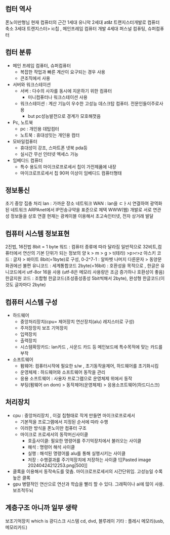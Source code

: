 ##  컴터 역사
폰노이만형님 현재 컴퓨터의 근간
1세대 유니악
2세대 at&t 트랜지스터개발로 컴퓨터 축소
3세대 트랜지스터> ic칩 , 메인프레임 컴퓨터 개발
4세대 퍼스널 컴퓨팅, 슈퍼컴퓨터

## 컴터 분류
- 메인 프레임 컴퓨터, 슈퍼컴퓨터
	- 복잡한 작업과 빠른 계산이 요구되는 경우 사용
	- 큰조직에서 사용
- 서버와 워크스테이션
	- 서버 : 다수의 사자를 동시에 지운하기 위한 컴퓨터
		- 미니컴퓨터나 워크스테이션 사용
	- 워크스테이션 : 계산 기능이 우수한 고성능 데스크탑 컴퓨터. 전문인들이주로사용
		- but pc성능발전으로 경계가 모호해졋음
- Pc, 노트북
	- pc : 개인용 데탑컴터
	- 노트북 : 휴대성잇는 개인용 컴터
- 모바일컴퓨터
	- 휴대성이 강조, 스마트폰 넷북 pda등
	- 실시간 무선 인터넷 엑세스 가능
- 임베디드 컴퓨터
	- 특수 용도의 마이크로프로세서 칩이 가전제품에 내장
	- 마이크로프로세서 칩 90퍼 이상이 임베디드 컴퓨터형태

## 정보통신
초기 중앙 집충 처리
lan : 가까운 장소 네트워크
WAN : lan을 ㄷㅏ시 연결하여 광역화 된 네트워크
ARPAnet에서 IP전송규약을 표준으로 체택
WWW(웹) 개발로 서로 연관성 정보들을 상호 연결
현재는 광케이블 이용해서 초고속인터넷, 전자 상거래 발달

## 컴퓨터 시스템 정보표현
2진법, 16진법
8bit = 1 byte
워드 : 컴퓨터 종류에 따라 달라짐 일반적으로 32비트,컴퓨터에서 연산의 기본 단위가 되는 정보의 양
k > m > g > t(테라) >p>r>z
아스키 코드 : 글자 > 바이트 8bit(=1byte)로 구성, 0-2^7-1 : 알파벳 나머지 다른문자 > 동양문화권에선 불편
유니코드 : 세계통합코드 2byte(=16bit) : 호환성을 목적으로 , 한글은 유니코드에서 utf-8or 16을 사용 (utf-8은 메모리 사용량은 조금 증가하나 호환성이 좋음)
한글지원 코드 : 조합형 한글코드(초성중성종성 5bit씩해서 2byte), 완성형 한글코드(이것도 글자마다 2byte)

## 컴퓨터 시스템 구성
- 하드웨어
	- 중앙처리장치(cpu= 제어장치 연산장치(alu) 레지스터로 구성)
	- 주저장장치 보조 기억장치
	- 입력장치
	- 출력장치
	- 시스템확장카드: lan카드 , 사운드 카드 등 메인보드에 특수목적에 맞는 카드를 부착
- 소프트웨어
	- 펌웨어: 컴퓨터시작에 필요한 s/w , 초기동작을제어, 하드웨어를 초기화시킴
	- 운영체제 : 하드웨어와 소프트웨어 동작을 관리
	- 응용 소프트웨어 : 사용자 프로그램으로 운영체제 위에서 동작
	- 부팅(펌웨어 on dom) > 동작제어(운영체제) > 응용소프트웨어(하드디스크)

## 처리장치
- cpu : 중앙처리장치 , 이걸 칩형태로 작게 만들면 마이크로프로세서
	- 기본적을 프로그램에서 지정된 순서에 따라 수행
	- 이러한 방식을 폰노이만 컴퓨터 구조
	- 마이크로 프로세서의 동작머신사이클
		- 호출사이클: 필요한 명령어를 주기억장치에서 불러오는 사이클
		- 해석 : 명령어 해석 사이클
		- 실행 : 해석된 명령어를 alu를 통해 실행시키는 사이클
		- 저장 : 수행결과를 주기억장치에 저장하는 사이클
		![[Pasted image 20240424212253.png|500]]
- 클록을 이용해서 동작속도를 맞춤. 마이크로프로세서의 시간단위임. 고성능일 수록 높은 클록
- gpu 병렬적인 연산으로 연산과 학습을 빨리 할 수 있다. 그래픽이나 ai에 많이 사용. 보조적두뇌

## 계층구조 아니까 일부 생략
보조기억장치 which is 광디스크 시스템
cd, dvd, 블루레이
기타 : 플레시 메모리(usb,메모리카드)


